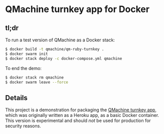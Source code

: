 QMachine turnkey app for Docker
===============================

tl;dr
-----

To run a test version of QMachine as a Docker stack:

```bash
$ docker build -t qmachine/qm-ruby-turnkey .
$ docker swarm init
$ docker stack deploy -c docker-compose.yml qmachine
```

To end the demo:

```bash
$ docker stack rm qmachine
$ docker swarm leave --force
```


Details
-------

This project is a demonstration for packaging the
[QMachine turnkey app](https://github.com/qmachine/qm-ruby-turnkey), which was
originally written as a Heroku app, as a basic Docker container. This version
is experimental and should *not* be used for production for security reasons.

